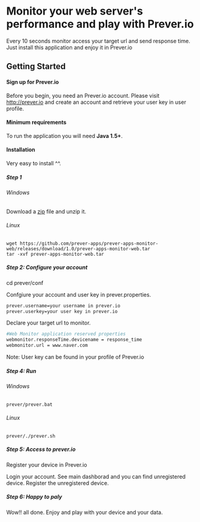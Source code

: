 # Monitor your web server's performance and play with Prever.io
Every 10 seconds monitor access your target url and send response time. Just install this application and enjoy it in Prever.io

## Getting Started
#### Sign up for Prever.io ####
Before you begin, you need an Prever.io account. 
Please visit <a href="http://prever.io" target="_blank">http://prever.io</a> and create an account and retrieve your user key in user profile.

#### Minimum requirements ####
To run the application you will need **Java 1.5+**.

#### Installation ####
Very easy to install ^^.

##### Step 1 #####

###### Windows ######
Download a <a href="https://github.com/prever-apps/prever-apps-monitor-web/releases/download/1.0/prever-apps-monitor-web.zip">zip</a> file and unzip it.

###### Linux ######
``` 
wget https://github.com/prever-apps/prever-apps-monitor-web/releases/download/1.0/prever-apps-monitor-web.tar
tar -xvf prever-apps-monitor-web.tar
``` 
##### Step 2: Configure your account #####
cd prever/conf

Confgiure your account and user key in prever.properties.
```bash
prever.username=your username in prever.io
prever.userkey=your user key in prever.io
``` 
Declare your target url to monitor.
```bash
#Web Monitor application reserved properties
webmonitor.responseTime.devicename = response_time
webmonitor.url = www.naver.com
``` 

Note: User key can be found in your profile of Prever.io
##### Step 4: Run #####
###### Windows ######
``` 
prever/prever.bat
``` 
###### Linux ######
``` 
prever/./prever.sh
``` 
##### Step 5: Access to prever.io #####
Register your device in Prever.io

Login your account.
See main dashborad and you can find unregistered device.
Register the unregistered device.

##### Step 6: Happy to paly #####
Wow!! all done. Enjoy and play with your device and your data.
